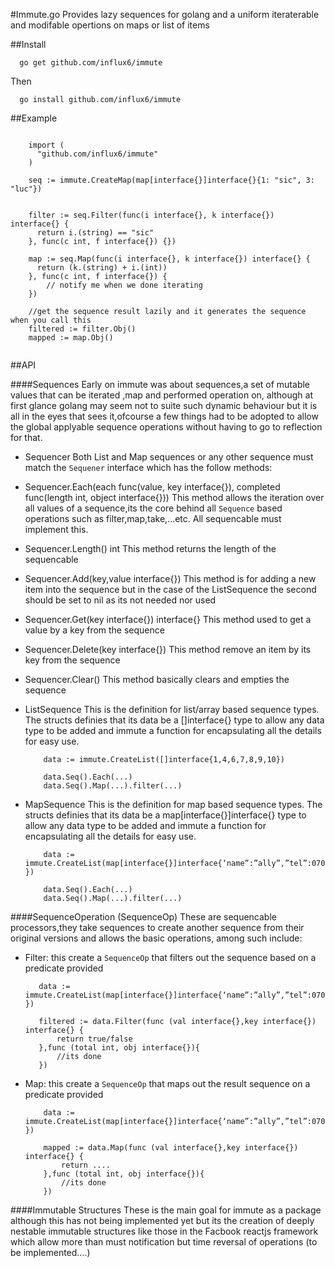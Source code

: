 #Immute.go
 Provides lazy sequences for golang and a uniform iteraterable and modifable opertions on maps or list of items

##Install

      go get github.com/influx6/immute

  Then

      go install github.com/influx6/immute

##Example

  ```

      import (
        "github.com/influx6/immute"
      )

      seq := immute.CreateMap(map[interface{}]interface{}{1: "sic", 3: "luc"})


      filter := seq.Filter(func(i interface{}, k interface{}) interface{} {
        return i.(string) == "sic"
      }, func(c int, f interface{}) {})

      map := seq.Map(func(i interface{}, k interface{}) interface{} {
        return (k.(string) + i.(int))
      }, func(c int, f interface{}) {
          // notify me when we done iterating
      })

      //get the sequence result lazily and it generates the sequence when you call this
      filtered := filter.Obj()
      mapped := map.Obj()


  ```

##API
    
####Sequences
     Early on immute was about sequences,a set of mutable values that can be iterated ,map and performed operation on, although at first glance golang may seem not to suite such dynamic behaviour but it is all in the eyes that sees it,ofcourse a few things had to be adopted to allow the global applyable sequence operations without having to go to reflection for that.

  -  Sequencer
      Both List and Map sequences or any other sequence must match the `Sequener` interface which has the follow methods:

  - Sequencer.Each(each func(value, key interface{}), completed func(length int, object interface{}))
      This method allows the iteration over all values of a sequence,its the core behind all `Sequence` based operations such as filter,map,take,...etc. All sequencable must implement this.

  - Sequencer.Length() int
      This method returns the length of the sequencable

  - Sequencer.Add(key,value interface{})
      This method is for adding a new item into the sequence but in the case of the ListSequence the second should be set to nil as its not needed nor used

  - Sequencer.Get(key interface{}) interface{}
     This method used to get a value by a key from the sequence

  - Sequencer.Delete(key interface{}) 
     This method remove an item by its key from the sequence

  - Sequencer.Clear()
     This method basically clears and empties the sequence
                
  - ListSequence
     This is the definition for list/array based sequence types. The structs definies that its data be a  []interface{} type to allow any data type to be added and immute a function for encapsulating all the details for easy use.

            data := immute.CreateList([]interface{1,4,6,7,8,9,10})
        
            data.Seq().Each(...)
            data.Seq().Map(...).filter(...)

  - MapSequence
    This is the definition for map based sequence types. The structs definies that its data be a  map[interface{}]interface{} type to allow any data type to be added and immute a function for encapsulating all the details for easy use.

            data := immute.CreateList(map[interface{}]interface{‘name”:”ally”,”tel”:07087723232 })
        
            data.Seq().Each(...)
            data.Seq().Map(...).filter(...)



####SequenceOperation (SequenceOp)
   These are sequencable processors,they take sequences to create another sequence from their original versions and allows the basic operations, among such include:


   - Filter: this create a  `SequenceOp` that filters out the sequence based on a predicate provided 

            data := immute.CreateList(map[interface{}]interface{‘name”:”ally”,”tel”:07087723232 })
        
            filtered := data.Filter(func (val interface{},key interface{}) interface{} {
                return true/false
            },func (total int, obj interface{}){
                //its done
            })
            
  - Map: this create a  `SequenceOp` that maps out the result sequence on a predicate provided 

            data := immute.CreateList(map[interface{}]interface{‘name”:”ally”,”tel”:07087723232 })
        
            mapped := data.Map(func (val interface{},key interface{}) interface{} {
                return ....
            },func (total int, obj interface{}){
                //its done
            })


####Immutable Structures 
 These is the main goal for immute as a package although this has not being implemented yet but its the creation of deeply nestable immutable structures like those in the Facbook reactjs framework which allow more than must notification but time reversal of operations  (to be implemented....)



